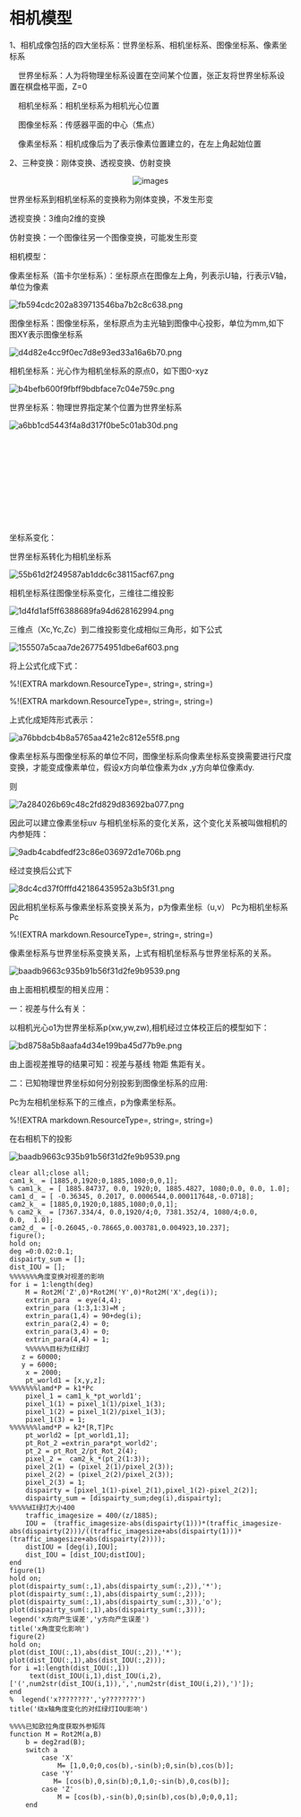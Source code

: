 # 相机模型

1、相机成像包括的四大坐标系：世界坐标系、相机坐标系、图像坐标系、像素坐标系

    世界坐标系：人为将物理坐标系设置在空间某个位置，张正友将世界坐标系设置在棋盘格平面，Z=0

    相机坐标系：相机坐标系为相机光心位置

    图像坐标系：传感器平面的中心（焦点）

    像素坐标系：相机成像后为了表示像素位置建立的，在左上角起始位置

2、三种变换：刚体变换、透视变换、仿射变换

<p align='center'>
<img src='image/2df7e4e987259bc6d2111002f7bb18f4.png' title='images' style='max-width:600px'></img>
</p>

世界坐标系到相机坐标系的变换称为刚体变换，不发生形变

透视变换：3维向2维的变换

仿射变换：一个图像往另一个图像变换，可能发生形变

相机模型：

像素坐标系（笛卡尔坐标系）：坐标原点在图像左上角，列表示U轴，行表示V轴，单位为像素

![fb594cdc202a839713546ba7b2c8c638.png](image/fb594cdc202a839713546ba7b2c8c638.png)

图像坐标系：图像坐标系，坐标原点为主光轴到图像中心投影，单位为mm,如下图XY表示图像坐标系

![d4d82e4cc9f0ec7d8e93ed33a16a6b70.png](image/d4d82e4cc9f0ec7d8e93ed33a16a6b70.png)

相机坐标系：光心作为相机坐标系的原点0，如下图0\-xyz

![b4befb600f9fbff9bdbface7c04e759c.png](image/b4befb600f9fbff9bdbface7c04e759c.png)

世界坐标系：物理世界指定某个位置为世界坐标系

![a6bb1cd5443f4a8d317f0be5c01ab30d.png](image/a6bb1cd5443f4a8d317f0be5c01ab30d.png)

                                                                                                                                                                                                                                                                                                                                                                                                                                                                                                                                                                                                                                                                                                                                                                                                                                                                                                                                                                                                                                                                                                                                                        

坐标系变化：

世界坐标系转化为相机坐标系

![55b61d2f249587ab1ddc6c38115acf67.png](image/55b61d2f249587ab1ddc6c38115acf67.png)

相机坐标系往图像坐标系变化，三维往二维投影

![1d4fd1af5ff6388689fa94d628162994.png](image/1d4fd1af5ff6388689fa94d628162994.png)

三维点（Xc,Yc,Zc）到二维投影变化成相似三角形，如下公式

![155507a5caa7de267754951dbe6af603.png](image/155507a5caa7de267754951dbe6af603.png)

将上公式化成下式：

%\!\(EXTRA markdown.ResourceType=, string=, string=\)

%\!\(EXTRA markdown.ResourceType=, string=, string=\)

上式化成矩阵形式表示：

![a76bbdcb4b8a5765aa421e2c812e55f8.png](image/a76bbdcb4b8a5765aa421e2c812e55f8.png)

像素坐标系与图像坐标系的单位不同，图像坐标系向像素坐标系变换需要进行尺度变换，才能变成像素单位，假设x方向单位像素为dx ,y方向单位像素dy.

则

![7a284026b69c48c2fd829d83692ba077.png](image/7a284026b69c48c2fd829d83692ba077.png)

因此可以建立像素坐标uv 与相机坐标系的变化关系，这个变化关系被叫做相机的内参矩阵：

![9adb4cabdfedf23c86e036972d1e706b.png](image/9adb4cabdfedf23c86e036972d1e706b.png)

经过变换后公式下

![8dc4cd37f0fffd42186435952a3b5f31.png](image/8dc4cd37f0fffd42186435952a3b5f31.png)

因此相机坐标系与像素坐标系变换关系为，p为像素坐标（u,v） Pc为相机坐标系Pc

%\!\(EXTRA markdown.ResourceType=, string=, string=\)

像素坐标系与世界坐标系变换关系，上式有相机坐标系与世界坐标系的关系。

![baadb9663c935b91b56f31d2fe9b9539.png](image/baadb9663c935b91b56f31d2fe9b9539.png)

由上面相机模型的相关应用：

一：视差与什么有关：

以相机光心o1为世界坐标系p\(xw,yw,zw\),相机经过立体校正后的模型如下：

![bd8758a5b8aafa4d34e199ba45d77b9e.png](image/bd8758a5b8aafa4d34e199ba45d77b9e.png)

由上面视差推导的结果可知：视差与基线 物距 焦距有关。

二：已知物理世界坐标如何分别投影到图像坐标系的应用:

Pc为左相机坐标系下的三维点，p为像素坐标系。

%\!\(EXTRA markdown.ResourceType=, string=, string=\)

在右相机下的投影

![baadb9663c935b91b56f31d2fe9b9539.png](image/baadb9663c935b91b56f31d2fe9b9539.png)

```
clear all;close all;
cam1_k_ = [1885,0,1920;0,1885,1080;0,0,1];
% cam1_k_ = [ 1885.84737, 0.0, 1920;0, 1885.4827, 1080;0.0, 0.0, 1.0];
cam1_d_ = [ -0.36345, 0.2017, 0.0006544,0.000117648,-0.0718];
cam2_k_ = [1885,0,1920;0,1885,1080;0,0,1];
% cam2_k_ = [7367.334/4, 0.0,1920/4;0, 7381.352/4, 1080/4;0.0, 0.0,  1.0];
cam2_d_ = [-0.26045,-0.78665,0.003781,0.004923,10.237];
figure();
hold on;
deg =0:0.02:0.1;
dispairty_sum = [];
dist_IOU = [];
%%%%%%%角度变换对视差的影响
for i = 1:length(deg)
    M = Rot2M('Z',0)*Rot2M('Y',0)*Rot2M('X',deg(i));
    extrin_para  = eye(4,4);
    extrin_para (1:3,1:3)=M ;
    extrin_para(1,4) = 90+deg(i);
    extrin_para(2,4) = 0;
    extrin_para(3,4) = 0;
    extrin_para(4,4) = 1;
    %%%%%%目标为红绿灯
   z = 60000;
   y = 6000;
    x = 2000;
    pt_world1 = [x,y,z];
%%%%%%%lamd*P = k1*Pc
    pixel_1 = cam1_k_*pt_world1';
    pixel_1(1) = pixel_1(1)/pixel_1(3);
    pixel_1(2) = pixel_1(2)/pixel_1(3);
    pixel_1(3) = 1;
%%%%%%%lamd*P = k2*[R,T]Pc
    pt_world2 = [pt_world1,1];
    pt_Rot_2 =extrin_para*pt_world2';
    pt_2 = pt_Rot_2/pt_Rot_2(4);
    pixel_2 =  cam2_k_*(pt_2(1:3));
    pixel_2(1) = (pixel_2(1)/pixel_2(3));
    pixel_2(2) = (pixel_2(2)/pixel_2(3));
    pixel_2(3) = 1;
    dispairty = [pixel_1(1)-pixel_2(1),pixel_1(2)-pixel_2(2)];
    dispairty_sum = [dispairty_sum;deg(i),dispairty];
%%%%%红绿灯大小400
    traffic_imagesize = 400/(z/1885);  
    IOU =  (traffic_imagesize-abs(dispairty(1)))*(traffic_imagesize-abs(dispairty(2)))/((traffic_imagesize+abs(dispairty(1)))*(traffic_imagesize+abs(dispairty(2))));
    distIOU = [deg(i),IOU];
    dist_IOU = [dist_IOU;distIOU];
end   
figure(1)
hold on;
plot(dispairty_sum(:,1),abs(dispairty_sum(:,2)),'*');
plot(dispairty_sum(:,1),abs(dispairty_sum(:,2)));
plot(dispairty_sum(:,1),abs(dispairty_sum(:,3)),'o');
plot(dispairty_sum(:,1),abs(dispairty_sum(:,3)));
legend('x方向产生误差','y方向产生误差')
title('x角度变化影响')
figure(2)
hold on;
plot(dist_IOU(:,1),abs(dist_IOU(:,2)),'*');
plot(dist_IOU(:,1),abs(dist_IOU(:,2)));
for i =1:length(dist_IOU(:,1))
     text(dist_IOU(i,1),dist_IOU(i,2),['(',num2str(dist_IOU(i,1)),',',num2str(dist_IOU(i,2)),')']);
end
%  legend('x????????','y????????')
title('绕x轴角度变化的对红绿灯IOU影响')
```

```
%%%%已知欧拉角度获取外参矩阵
function M = Rot2M(a,B)
    b = deg2rad(B);
    switch a
        case 'X'
            M= [1,0,0;0,cos(b),-sin(b);0,sin(b),cos(b)];
        case 'Y'
           M= [cos(b),0,sin(b);0,1,0;-sin(b),0,cos(b)];
        case 'Z'
            M = [cos(b),-sin(b),0;sin(b),cos(b),0;0,0,1];
    end
```
